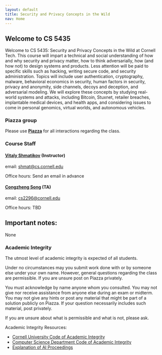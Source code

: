 ```yaml
---
layout: default
title: Security and Privacy Concepts in the Wild
nav: Home
---
```


## Welcome to CS 5435

Welcome to CS 5435: Security and Privacy Concepts in the Wild at Cornell Tech. This course will impart a technical and social understanding of how and why security and privacy matter, how to think adversarially, how (and how not) to design systems and products. Less attention will be paid to specific skills such as hacking, writing secure code, and security administration. Topics will include user authentication, cryptography, malware, behavioral economics in security, human factors in security, privacy and anonymity, side channels, decoys and deception, and adversarial modeling. We will explore these concepts by studying real-world systems and attacks, including Bitcoin, Stuxnet, retailer breaches, implantable medical devices, and health apps, and considering issues to come in personal genomics, virtual worlds, and autonomous vehicles.

### Piazza group

Please use [**Piazza**]({{site.data.main.piazza}}) for all interactions regarding the class.

###  Course Staff

#### [**Vitaly Shmatikov**](http://www.cs.cornell.edu/~shmat/) (Instructor)  
email: shmat@cs.cornell.edu

Office hours:  Send an email in advance

#### [**Congzheng Song**](http://www.cs.cornell.edu/~csong/) (TA)
email: cs2296@cornell.edu

Office hours: TBD


## Important notes:

None

### Academic Integrity

The utmost level of academic integrity is expected of all students.

Under no circumstances may you submit work done with or by someone else under your own name. However, general questions regarding the class are permissible. If you are unsure post on Piazza privately.

You must acknowledge by name anyone whom you consulted. You may not give nor receive assistance from anyone else during an exam or midterm. You may not give any hints or post any material that might be part of a solution publicly on Piazza. If your question necessarily includes such material, post privately.

If you are unsure about what is permissible and what is not, please ask.

Academic Integrity Resources:

* [Cornell University Code of Academic Integrity](http://cuinfo.cornell.edu/aic.cfm)
* [Computer Science Department Code of Academic Integrity](http://www.cs.cornell.edu/undergrad/CSMajor#ai)
* [Explanation of AI Proceedings](http://www.theuniversityfaculty.cornell.edu/AcadInteg/)
